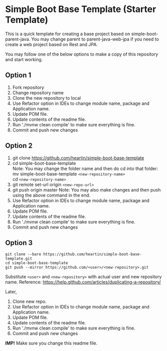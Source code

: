 # Simple Boot Base Template (Starter Template)

This is a quick template for creating a base project based on simple-boot-parent-java.
You may change parent to parent-java-web-jpa if you need to create a web project based on Rest and JPA.

You may follow one of the below options to make a copy of this repository and start working.

## Option 1
1. Fork repository
1. Change repository name
1. Clone the new repository to local
1. Use Refactor option in IDEs to change module name, package and Application name.
1. Update POM file.
1. Update contents of the readme file.
1. Run './mvnw clean compile' to make sure everything is fine.
1. Commit and push new changes


## Option 2
1. git clone https://github.com/heartin/simple-boot-base-template
1. cd simple-boot-base-template <br>
Note: You may change the folder name and then do cd into that folder: <br>
mv simple-boot-base-template `<new-repository-name>` <br>
cd `<new-repository-name>` <br>
1. git remote set-url origin `<new-repo-url>` <br>
1. git push origin master
Note: You may also make changes and then push using the above command in the end.
1. Use Refactor option in IDEs to change module name, package and Application name.
1. Update POM file.
1. Update contents of the readme file.
1. Run './mvnw clean compile' to make sure everything is fine.
1. Commit and push new changes


## Option 3
```
git clone --bare https://github.com/heartin/simple-boot-base-template.git
cd simple-boot-base-template
git push --mirror https://github.com/<user>/<new-repository>.git
```
Substitute `<user>` and `<new-repository>` with actual user and new repository name.
Reference: https://help.github.com/articles/duplicating-a-repository/

Later,
1. Clone new repo.
1. Use Refactor option in IDEs to change module name, package and Application name.
1. Update POM file.
1. Update contents of the readme file.
1. Run './mvnw clean compile' to make sure everything is fine.
1. Commit and push new changes


**IMP!** Make sure you change this readme file.